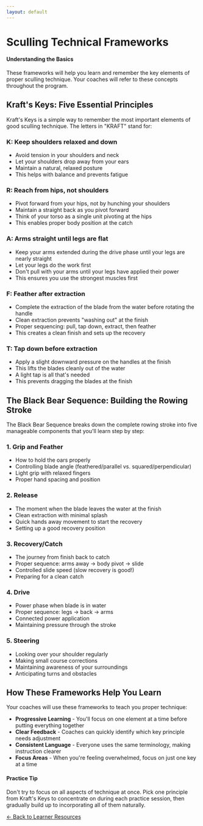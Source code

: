 ```yaml
---
layout: default
---
```


# Sculling Technical Frameworks

<div class="info-box note">
  <h4>Understanding the Basics</h4>
  <p>These frameworks will help you learn and remember the key elements of proper sculling technique. Your coaches will refer to these concepts throughout the program.</p>
</div>

## Kraft's Keys: Five Essential Principles

Kraft's Keys is a simple way to remember the most important elements of good sculling technique. The letters in "KRAFT" stand for:

### K: Keep shoulders relaxed and down
- Avoid tension in your shoulders and neck
- Let your shoulders drop away from your ears
- Maintain a natural, relaxed posture
- This helps with balance and prevents fatigue

### R: Reach from hips, not shoulders
- Pivot forward from your hips, not by hunching your shoulders
- Maintain a straight back as you pivot forward
- Think of your torso as a single unit pivoting at the hips
- This enables proper body position at the catch

### A: Arms straight until legs are flat
- Keep your arms extended during the drive phase until your legs are nearly straight
- Let your legs do the work first
- Don't pull with your arms until your legs have applied their power
- This ensures you use the strongest muscles first

### F: Feather after extraction
- Complete the extraction of the blade from the water before rotating the handle
- Clean extraction prevents "washing out" at the finish
- Proper sequencing: pull, tap down, extract, then feather
- This creates a clean finish and sets up the recovery

### T: Tap down before extraction
- Apply a slight downward pressure on the handles at the finish
- This lifts the blades cleanly out of the water
- A light tap is all that's needed
- This prevents dragging the blades at the finish

## The Black Bear Sequence: Building the Rowing Stroke

The Black Bear Sequence breaks down the complete rowing stroke into five manageable components that you'll learn step by step:

### 1. Grip and Feather
- How to hold the oars properly
- Controlling blade angle (feathered/parallel vs. squared/perpendicular)
- Light grip with relaxed fingers
- Proper hand spacing and position

### 2. Release
- The moment when the blade leaves the water at the finish
- Clean extraction with minimal splash
- Quick hands away movement to start the recovery
- Setting up a good recovery position

### 3. Recovery/Catch
- The journey from finish back to catch
- Proper sequence: arms away → body pivot → slide
- Controlled slide speed (slow recovery is good!)
- Preparing for a clean catch

### 4. Drive
- Power phase when blade is in water
- Proper sequence: legs → back → arms
- Connected power application
- Maintaining pressure through the stroke

### 5. Steering
- Looking over your shoulder regularly
- Making small course corrections
- Maintaining awareness of your surroundings
- Anticipating turns and obstacles

## How These Frameworks Help You Learn

Your coaches will use these frameworks to teach you proper technique:

- **Progressive Learning** - You'll focus on one element at a time before putting everything together
- **Clear Feedback** - Coaches can quickly identify which key principle needs adjustment
- **Consistent Language** - Everyone uses the same terminology, making instruction clearer
- **Focus Areas** - When you're feeling overwhelmed, focus on just one key at a time

<div class="info-box tip">
  <h4>Practice Tip</h4>
  <p>Don't try to focus on all aspects of technique at once. Pick one principle from Kraft's Keys to concentrate on during each practice session, then gradually build up to incorporating all of them naturally.</p>
</div>

[← Back to Learner Resources](../index.md)